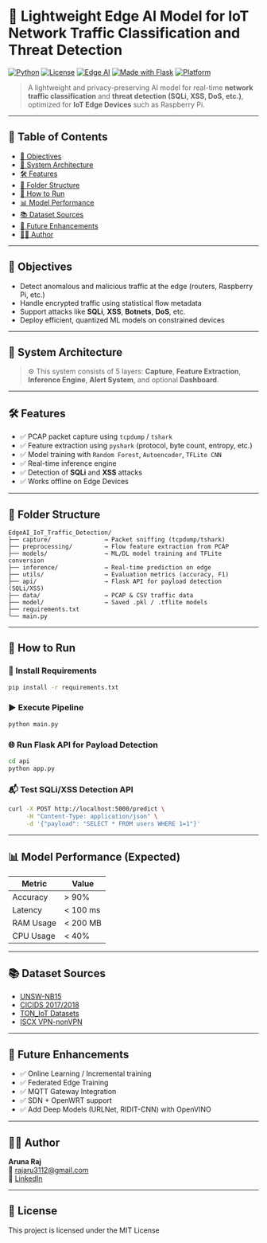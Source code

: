 # 🔐 Lightweight Edge AI Model for IoT Network Traffic Classification and Threat Detection

[![Python](https://img.shields.io/badge/Python-3.8%2B-blue.svg)](https://www.python.org/)
[![License](https://img.shields.io/badge/license-MIT-green.svg)](LICENSE)
[![Edge AI](https://img.shields.io/badge/Edge-AI-informational.svg)]()
[![Made with Flask](https://img.shields.io/badge/Backend-Flask-blue.svg)](https://flask.palletsprojects.com/)
[![Platform](https://img.shields.io/badge/Platform-RaspberryPi-lightgrey.svg)]()

> A lightweight and privacy-preserving AI model for real-time **network traffic classification** and **threat detection (SQLi, XSS, DoS, etc.)**, optimized for **IoT Edge Devices** such as Raspberry Pi.

---

## 🧭 Table of Contents
- [🎯 Objectives](#-objectives)
- [🧠 System Architecture](#-system-architecture)
- [🛠️ Features](#-features)
- [📁 Folder Structure](#-folder-structure)
- [🚀 How to Run](#-how-to-run)
- [📊 Model Performance](#-model-performance)
- [📚 Dataset Sources](#-dataset-sources)
- [📌 Future Enhancements](#-future-enhancements)
- [🧑‍💻 Author](#-author)

---

## 🎯 Objectives

- Detect anomalous and malicious traffic at the edge (routers, Raspberry Pi, etc.)
- Handle encrypted traffic using statistical flow metadata
- Support attacks like **SQLi**, **XSS**, **Botnets**, **DoS**, etc.
- Deploy efficient, quantized ML models on constrained devices

---

## 🧠 System Architecture

> ⚙️ This system consists of 5 layers: **Capture**, **Feature Extraction**, **Inference Engine**, **Alert System**, and optional **Dashboard**.

---

## 🛠️ Features

- ✅ PCAP packet capture using `tcpdump` / `tshark`
- ✅ Feature extraction using `pyshark` (protocol, byte count, entropy, etc.)
- ✅ Model training with `Random Forest`, `Autoencoder`, `TFLite CNN`
- ✅ Real-time inference engine
- ✅ Detection of **SQLi** and **XSS** attacks
- ✅ Works offline on Edge Devices

---

## 📁 Folder Structure

```
EdgeAI_IoT_Traffic_Detection/
├── capture/               → Packet sniffing (tcpdump/tshark)
├── preprocessing/         → Flow feature extraction from PCAP
├── models/                → ML/DL model training and TFLite conversion
├── inference/             → Real-time prediction on edge
├── utils/                 → Evaluation metrics (accuracy, F1)
├── api/                   → Flask API for payload detection (SQLi/XSS)
├── data/                  → PCAP & CSV traffic data
├── model/                 → Saved .pkl / .tflite models
├── requirements.txt
└── main.py
```

---

## 🚀 How to Run

### 🧪 Install Requirements
```bash
pip install -r requirements.txt
```

### ▶️ Execute Pipeline
```bash
python main.py
```

### 🌐 Run Flask API for Payload Detection
```bash
cd api
python app.py
```

### 📬 Test SQLi/XSS Detection API
```bash
curl -X POST http://localhost:5000/predict \
     -H "Content-Type: application/json" \
     -d '{"payload": "SELECT * FROM users WHERE 1=1"}'
```

---

## 📊 Model Performance (Expected)

| Metric      | Value      |
|-------------|------------|
| Accuracy    | > 90%      |
| Latency     | < 100 ms   |
| RAM Usage   | < 200 MB   |
| CPU Usage   | < 40%      |

---

## 📚 Dataset Sources

- [UNSW-NB15](https://www.unsw.adfa.edu.au/unsw-canberra-cyber/cybersecurity/ADFA-NB15-Datasets/)
- [CICIDS 2017/2018](https://www.unb.ca/cic/datasets/ids.html)
- [TON_IoT Datasets](https://research.unsw.edu.au/projects/toniot-datasets)
- [ISCX VPN-nonVPN](https://www.unb.ca/cic/datasets/vpn.html)

---

## 📌 Future Enhancements

- ✅ Online Learning / Incremental training
- ✅ Federated Edge Training
- ✅ MQTT Gateway Integration
- ✅ SDN + OpenWRT support
- ✅ Add Deep Models (URLNet, RIDIT-CNN) with OpenVINO

---

## 🧑‍💻 Author

**Aruna Raj**  
📧 rajaru3112@gmail.com  
🔗  [LinkedIn](https://www.linkedin.com/in/aruna-raj-6b64a727b/)

---

## 📝 License

This project is licensed under the MIT License 

